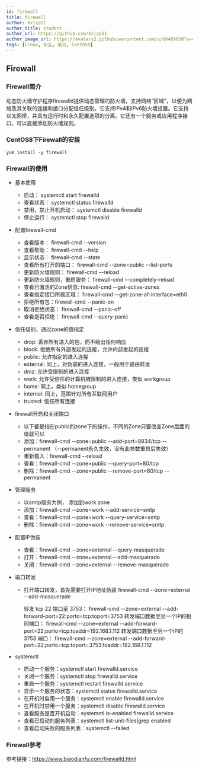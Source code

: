 ```yaml
---
id: firewall
title: firewall
author: Xxjzp11
author_title: student
author_url: https://github.com/Xxjzp11
author_image_url: https://avatars2.githubusercontent.com/u/68409850?s=460&u=144d3c818e76fe4b88687db84279fad48b198818&v=4
tags: [Linux, 安全, 笔记, CentOS8]
---
```


## Firewall

### Firewall简介

动态防火墙守护程序firewalld提供动态管理的防火墙，支持网络“区域”，以便为网络及其关联的连接和接口分配信任级别。它支持IPv4和IPv6防火墙设置。它支持以太网桥，并具有运行时和永久配置选项的分离。它还有一个服务或应用程序接口，可以直接添加防火墙规则。

<!--truncate-->

### CentOS8下Firewall的安装

```
yum install -y firewall
```

### Firewall的使用

- 基本使用

  - 启动： systemctl start firewalld
  - 查看状态： systemctl status firewalld 
  - 禁用，禁止开机启动： systemctl disable firewalld
  - 停止运行： systemctl stop firewalld

- 配置firewall-cmd

  - 查看版本： firewall-cmd --version
  - 查看帮助： firewall-cmd --help
  - 显示状态： firewall-cmd --state
  - 查看所有打开的端口： firewall-cmd --zone=public --list-ports
  - 更新防火墙规则： firewall-cmd --reload
  - 更新防火墙规则，重启服务： firewall-cmd --completely-reload
  - 查看已激活的Zone信息:  firewall-cmd --get-active-zones
  - 查看指定接口所属区域： firewall-cmd --get-zone-of-interface=eth0
  - 拒绝所有包：firewall-cmd --panic-on
  - 取消拒绝状态： firewall-cmd --panic-off
  - 查看是否拒绝： firewall-cmd --query-panic

- 信任级别，通过zone的值指定

  - drop: 丢弃所有进入的包，而不给出任何响应
  - block: 拒绝所有外部发起的连接，允许内部发起的连接 
  - public: 允许指定的进入连接 
  - external: 同上，对伪装的进入连接，一般用于路由转发 
  - dmz: 允许受限制的进入连接 
  - work: 允许受信任的计算机被限制的进入连接，类似 workgroup 
  - home: 同上，类似 homegroup 
  - internal: 同上，范围针对所有互联网用户 
  - trusted: 信任所有连接

- firewall开启和关闭端口

  - 以下都是指在public的zone下的操作，不同的Zone只要改变Zone后面的值就可以
  - 添加：firewall-cmd --zone=public --add-port=8834/tcp --permanent    （--permanent永久生效，没有此参数重启后失效）
  - 重新载入：firewall-cmd --reload
  - 查看：firewall-cmd --zone=public --query-port=80/tcp
  - 删除：firewall-cmd --zone=public --remove-port=80/tcp --permanent

- 管理服务

  - 以smtp服务为例， 添加到work zone
  - 添加：firewall-cmd --zone=work --add-service=smtp
  - 查看：firewall-cmd --zone=work --query-service=smtp
  - 删除：firewall-cmd --zone=work --remove-service=smtp

- 配置IP伪装

  - 查看：firewall-cmd --zone=external --query-masquerade
  - 打开：firewall-cmd --zone=external --add-masquerade
  - 关闭：firewall-cmd --zone=external --remove-masquerade

- 端口转发

  - 打开端口转发，首先需要打开IP地址伪装
    firewall-cmd --zone=external --add-masquerade

    转发 tcp 22 端口至 3753：
    firewall-cmd --zone=external --add-forward-port=22:porto=tcp:toport=3753
    转发端口数据至另一个IP的相同端口：
    firewall-cmd --zone=external --add-forward-port=22:porto=tcp:toaddr=192.168.1.112
    转发端口数据至另一个IP的 3753 端口：
    firewall-cmd --zone=external --add-forward-port=22:porto=tcp:toport=3753:toaddr=192.168.1.112

- systemctl

  - 启动一个服务：systemctl start firewalld.service
  - 关闭一个服务：systemctl stop firewalld.service
  - 重启一个服务：systemctl restart firewalld.service
  - 显示一个服务的状态：systemctl status firewalld.service
  - 在开机时启用一个服务：systemctl enable firewalld.service
  - 在开机时禁用一个服务：systemctl disable firewalld.service
  - 查看服务是否开机启动：systemctl is-enabled firewalld.service
  - 查看已启动的服务列表：systemctl list-unit-files|grep enabled
  - 查看启动失败的服务列表：systemctl --failed

### Firewall参考

参考链接：https://www.biaodianfu.com/firewalld.html